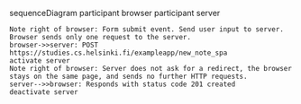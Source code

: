 sequenceDiagram
    participant browser
    participant server

    Note right of browser: Form submit event. Send user input to server. Browser sends only one request to the server.
    browser->>server: POST https://studies.cs.helsinki.fi/exampleapp/new_note_spa
    activate server
    Note right of browser: Server does not ask for a redirect, the browser stays on the same page, and sends no further HTTP requests.
    server-->>browser: Responds with status code 201 created
    deactivate server